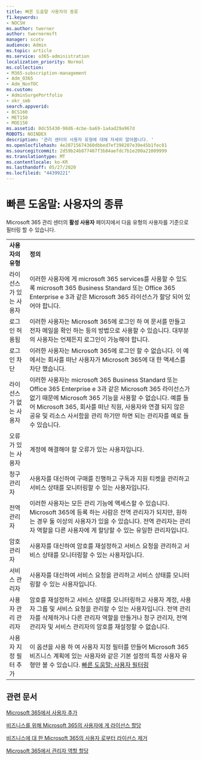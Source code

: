 ```yaml
---
title: 빠른 도움말 사용자의 종류
f1.keywords:
- NOCSH
ms.author: twerner
author: twernermsft
manager: scotv
audience: Admin
ms.topic: article
ms.service: o365-administration
localization_priority: Normal
ms.collection:
- M365-subscription-management
- Adm_O365
- Adm_NonTOC
ms.custom:
- AdminSurgePortfolio
- okr_smb
search.appverid:
- BCS160
- MET150
- MOE150
ms.assetid: 0dc55430-98d6-4cbe-ba69-1a4ad29a967d
ROBOTS: NOINDEX
description: '관리 센터의 사용자 유형에 대해 자세히 알아봅니다. '
ms.openlocfilehash: 4e28715674360dbbed7ef398207e39e45b1fec81
ms.sourcegitcommit: 2d59b24b877487f3b84aefdc7b1e200a21009999
ms.translationtype: MT
ms.contentlocale: ko-KR
ms.lasthandoff: 05/27/2020
ms.locfileid: "44399221"
---
```

# <a name="quick-help-types-of-users"></a>빠른 도움말: 사용자의 종류

Microsoft 365 관리 센터의 **활성 사용자** 페이지에서 다음 유형의 사용자를 기준으로 필터링 할 수 있습니다. 
  
|||
|:-----|:-----|
|**사용자의 유형** <br/> |**정의** <br/> |
|라이선스가 있는 사용자  <br/> |이러한 사용자에 게 microsoft 365 services를 사용할 수 있도록 microsoft 365 Business Standard 또는 Office 365 Enterprise e 3과 같은 Microsoft 365 라이선스가 할당 되어 있어야 합니다.  <br/> |
|로그인 허용됨  <br/> |이러한 사용자는 Microsoft 365에 로그인 하 여 문서를 만들고 전자 메일을 확인 하는 등의 방법으로 사용할 수 있습니다. 대부분의 사용자는 언제든지 로그인이 가능해야 합니다.  <br/> |
|로그인 차단  <br/> |이러한 사용자는 Microsoft 365에 로그인 할 수 없습니다. 이 예에서는 회사를 떠난 사용자가 Microsoft 365에 대 한 액세스를 차단 했습니다.  <br/> |
|라이선스가 없는 사용자  <br/> |이러한 사용자는 microsoft 365 Business Standard 또는 Office 365 Enterprise e 3과 같은 Microsoft 365 라이선스가 없기 때문에 Microsoft 365 기능을 사용할 수 없습니다. 예를 들어 Microsoft 365, 회사를 떠난 직원, 사용자와 연결 되지 않은 공유 및 리소스 사서함을 관리 하기만 하면 되는 관리자를 예로 들 수 있습니다.  <br/> |
|오류가 있는 사용자  <br/> |계정에 해결해야 할 오류가 있는 사용자입니다.  <br/> |
|청구 관리자  <br/> |사용자를 대신하여 구매를 진행하고 구독과 지원 티켓을 관리하고 서비스 상태를 모니터링할 수 있는 사용자입니다.  <br/> |
|전역 관리자  <br/> |이러한 사용자는 모든 관리 기능에 액세스할 수 있습니다. Microsoft 365에 등록 하는 사람은 전역 관리자가 되지만, 원하는 경우 둘 이상의 사용자가 있을 수 있습니다. 전역 관리자는 관리자 역할을 다른 사용자에 게 할당할 수 있는 유일한 관리자입니다.  <br/> |
|암호 관리자  <br/> |사용자를 대신하여 암호를 재설정하고 서비스 요청을 관리하고 서비스 상태를 모니터링할 수 있는 사용자입니다.  <br/> |
|서비스 관리자  <br/> |사용자를 대신하여 서비스 요청을 관리하고 서비스 상태를 모니터링할 수 있는 사용자입니다.  <br/> |
|사용자 관리 관리자  <br/> |암호를 재설정하고 서비스 상태를 모니터링하고 사용자 계정, 사용자 그룹 및 서비스 요청을 관리할 수 있는 사용자입니다. 전역 관리자를 삭제하거나 다른 관리자 역할을 만들거나 청구 관리자, 전역 관리자 및 서비스 관리자의 암호를 재설정할 수 없습니다.  <br/> |
|사용자 지정 필터 추가  <br/> |이 옵션을 사용 하 여 사용자 지정 필터를 만들어 Microsoft 365 비즈니스 계획에 있는 사용자와 같은 기본 설정의 특정 사용자 유형만 볼 수 있습니다. [빠른 도움말: 사용자 필터링](https://docs.microsoft.com/microsoft-365/admin/add-users/create-edit-or-delete-a-custom-user-view)  <br/> |
   
## <a name="related-articles"></a>관련 문서

[Microsoft 365에서 사용자 추가](../add-users/add-users.md)
    
[비즈니스를 위해 Microsoft 365의 사용자에 게 라이선스 할당](../manage/assign-licenses-to-users.md)
    
[비즈니스에 대 한 Microsoft 365의 사용자 로부터 라이선스 제거](../manage/remove-licenses-from-users.md)
    
[Microsoft 365에서 관리자 역할 할당](../add-users/assign-admin-roles.md)
    

